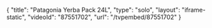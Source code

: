 {
    "title": "Patagonia Yerba Pack 24L",
    "type": "solo",
    "layout": "iframe-static",
    "videoId": "87551702",
    "url": "\/tvpembed\/87551702"
}